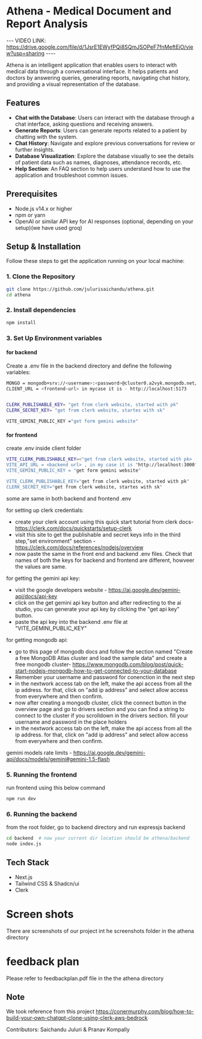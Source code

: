 # Athena - Medical Document and Report Analysis

--- VIDEO LINK: https://drive.google.com/file/d/1JsrE1EWyfPQi8SQmJSOPeF7fnMeftEiO/view?usp=sharing ----

Athena is an intelligent application that enables users to interact with medical data through a conversational interface. It helps patients and doctors by answering queries, generating reports, navigating chat history, and providing a visual representation of the database.

## Features
- **Chat with the Database**: Users can interact with the database through a chat interface, asking questions and receiving answers.
- **Generate Reports**: Users can generate reports related to a patient by chatting with the system.
- **Chat History**: Navigate and explore previous conversations for review or further insights.
- **Database Visualization**: Explore the database visually to see the details of patient data such as names, diagnoses, attendance records, etc.
- **Help Section**: An FAQ section to help users understand how to use the application and troubleshoot common issues.

## Prerequisites
- Node.js v14.x or higher
- npm or yarn
- OpenAI or similar API key for AI responses (optional, depending on your setup)(we have used groq)

## Setup & Installation
Follow these steps to get the application running on your local machine:

### 1. Clone the Repository
```bash
git clone https://github.com/julurisaichandu/athena.git
cd athena
```
### 2. Install dependencies
```bash
npm install
```

### 3. Set Up Environment variables
<!-- #### for authentication
To do this, first, paste the ENVs you copied from the Clerk dashboard into your `.env.local` file from earlier so it now looks something like this.
```bash
NEXT_PUBLIC_CLERK_PUBLISHABLE_KEY="<get this from clerk>"
CLERK_SECRET_KEY="<get this from clerk>"
```
follow this blog for authentication setup - https://conermurphy.com/blog/how-to-build-your-own-chatgpt-clone-using-clerk-aws-bedrock
-->
#### for backend
Create a .env file in the backend directory and define the following variables:

```bash
MONGO = mongodb+srv://<username>:<password>@cluster0.a2vyk.mongodb.net/?retryWrites=true&w=majority&appName=<clusetername>
CLIENT_URL = <frontend-url> in mycase it is - http://localhost:5173


CLERK_PUBLISHABLE_KEY= "get from clerk website, started with pk"
CLERK_SECRET_KEY= "get from clerk website, startes with sk"

VITE_GEMINI_PUBLIC_KEY ="get form gemini website"
```
#### for frontend
create .env inside client folder
```bash
VITE_CLERK_PUBLISHABLE_KEY=<"get from clerk website, started with pk>
VITE_API_URL = <backend url> , in my case it is "http://localhost:3000"
VITE_GEMINI_PUBLIC_KEY = "get form gemini website"

VITE_CLERK_PUBLISHABLE_KEY="get from clerk website, started with pk"
CLERK_SECRET_KEY="get from clerk website, startes with sk"
```
some are same in both backend and frontend .env

for setting up clerk credentials:
- create your clerk account using this quick start tutorial from clerk docs- https://clerk.com/docs/quickstarts/setup-clerk
- visit this site to get the publishable and secret keys info in the third step,"set environment" section - https://clerk.com/docs/references/nodejs/overview
- now paste the same in the front end and backend .env files. Check that names of both the keys for backend and frontend are different, howveer the values are same.

for getting the gemini api key:
- visit the google developers website - https://ai.google.dev/gemini-api/docs/api-key
- click on the get gemini api key button and after redirecting to the ai studio, you can generate your api key by clicking the "get api key" button.
- paste the api key into the backend .env file at "VITE_GEMINI_PUBLIC_KEY" 

for getting mongodb api:
- go to this page of mongodb docs and follow the section named "Create a free MongoDB Atlas cluster and load the sample data" and create a free mongodb cluster- https://www.mongodb.com/blog/post/quick-start-nodejs-mongodb-how-to-get-connected-to-your-database
- Remember your username and password for conenction in the next step
- in the nextwork access tab on the left, make the api access from all the ip address. for that, click on "add ip address" and select allow access from everywhere and then confirm. 
- now after creating a mongodb cluster, click the connect button in the overview page and go to drivers section and  you can find a string to connect to the cluster if you scrolldown in the drivers section. fill your username and password in the place holders
- in the nextwork access tab on the left, make the api access from all the ip address. for that, click on "add ip address" and select allow access from everywhere and then confirm. 


gemini models rate limits - https://ai.google.dev/gemini-api/docs/models/gemini#gemini-1.5-flash


### 5. Running the frontend
run frontend using this below command

```bash
npm run dev
```
### 6. Running the backend
from the root folder, go to backend directory and run expressjs backend
```bash
cd backend  # now your current dir location should be athena/backend
node index.js
```

## Tech Stack
- Next.js
- Tailwind CSS & Shadcn/ui
- Clerk

# Screen shots
There are screenshots of our project int he screenshots folder in the athena directory

# feedback plan
Please refer to feedbackplan.pdf file in the the athena directory

## Note
We took reference from this project
https://conermurphy.com/blog/how-to-build-your-own-chatgpt-clone-using-clerk-aws-bedrock

Contributors:
Saichandu Juluri & Pranav Kompally
